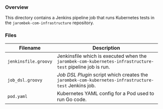 ### Overview

This directory contains a Jenkins pipeline job that runs Kubernetes tests in the `jarombek-com-infrastructure` repository.

### Files

| Filename             | Description                                                                                                |
|----------------------|------------------------------------------------------------------------------------------------------------|
| `jenkinsfile.groovy` | Jenkinsfile which is executed when the `jarombek-com-kubernetes-infrastructure-test` pipeline job is run.  |
| `job_dsl.groovy`     | *Job DSL Plugin* script which creates the `jarombek-com-kubernetes-infrastructure-test` Jenkins job.       |
| `pod.yaml`           | Kubernetes YAML config for a Pod used to run Go code.                                                      |